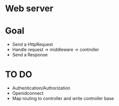 # Web server
# Goal
<ul>
 <li>Send a HttpRequest</li>
 <li>Handle request -> middleware -> controller</li>
 <li>Send a Response</li>
</ul>

# TO DO
- Authentication/Authorization
- Openidconnect
- Map routing to controller and write controller base

